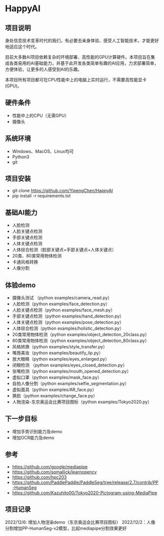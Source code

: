 # HappyAI

## 项目说明
身处信息技术变革时代的我们，有必要去亲身体验、感受人工智能技术，才能更好地适应这个时代。

目前大多数AI项目依赖复杂的环境部署、高性能的GPU计算硬件。本项目旨在集成各类易用的AI基础能力，并基于此开发各类简单有趣的AI应用，力求部署简单，方便体验，让更多的人感受到AI的乐趣。

本项目所有项目都可在CPU性能中上的电脑上实时运行，不需要高性能显卡(GPU)。

## 硬件条件
* 性能中上的CPU（无需GPU）
* 摄像头

## 系统环境
* Windows、MacOS、Linux均可
* Python3
* git

## 项目安装
* git clone https://github.com/YipengChen/HappyAI
* pip install -r requirements.txt

## 基础AI能力
* 人脸检测
* 人脸关键点检测
* 手部关键点检测
* 人体关键点检测
* 人体综合检测（脸部关键点+手部关键点+人体关键点）
* 20类、80类常用物体检测
* 卡通风格转换
* 人像分割

## 体验demo
* 摄像头测试 （python examples/camera_read.py）
* 人脸检测（python examples/face_detection.py）
* 人脸关键点检测（python examples/face_mesh.py）
* 手部关键点检测（python examples/hand_detection.py）
* 人体关键点检测（python examples/pose_detection.py）
* 人体综合检测（python examples/holistic_detection.py）
* 20类常用物体检测（python examples/object_detection_20class.py）
* 80类常用物体检测（python examples/object_detection_80class.py）
* 风格转换（python examples/style_transfer.py）
* 嘴唇美妆（python examples/beautify_lip.py）
* 放大眼睛（python examples/eyes_enlarged.py）
* 闭眼检测 （python examples/eyes_closed_detection.py）
* 张嘴检测（python examples/mouth_opened_detection.py）
* 虚拟口罩（python examples/mask_face.py）
* 自拍人像分割（python examples/selfie_segmentation.py）
* 虚拟面具（python examples/AR_face.py）
* 换脸（python examples/change_face.py）
* 人物渲染-东京奥运会比赛项目图标（python examples/Tokyo2020.py）

## 下一步目标
* 增加手势识别能力及demo
* 增加OCR能力及demo

## 参考
* https://github.com/google/mediapipe
* https://github.com/spmallick/learnopencv
* https://github.com/hpc203
* https://github.com/PaddlePaddle/PaddleSeg/tree/release/2.7/contrib/PP-HumanSeg
* https://github.com/Kazuhito00/Tokyo2020-Pictogram-using-MediaPipe

## 项目记录
2022/12/6: 增加人物渲染demo（东京奥运会比赛项目图标）
2022/12/2：人像分割增加PP-HumanSeg-v2模型，比起mediapipe分割效果更好